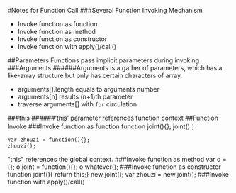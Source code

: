 #Notes for Function Call
###Several Function Invoking Mechanism
* Invoke function as function
* Invoke function as method
* Invoke function as constructor
* Invoke function with apply()/call()

##Parameters
Functions pass implicit parameters during invoking
###Arguments
######Arguments is a gather of parameters, which has a like-array structure but only has certain characters of array.
* arguments[].length equals to arguments number
* arguments[n] results (n+1)th parameter
* traverse arguments[] with `for` circulation 

###this
######‘this’ parameter references function context 
##Function Invoke
###Invoke function as function
	function joint(){};
	joint()；

	var zhouzi = function(){};
	zhouzi();

"this" references the global context.
###Invoke function as method
	var o = {};
	o.joint = function(){};
	o.whatever();
###Invoke function as constructor
	function joint(){ return this;}
	new joint();
	var zhouzi = new joint();
###Invoke function with apply()/call()
	